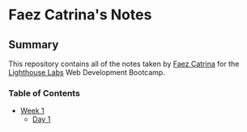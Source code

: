 # Faez Catrina's Notes

## Summary

This repository contains all of the notes taken by [Faez Catrina](https://github.com/FaezCat) for the [Lighthouse Labs](https://www.lighthouselabs.ca/) Web Development Bootcamp.

### Table of Contents

* [Week 1](/Week_1)
  * [Day 1](/Week_1/Day_1)

